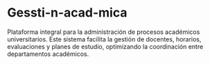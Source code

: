 # Gessti-n-acad-mica
Plataforma integral para la administración de procesos académicos universitarios. Este sistema facilita la gestión de docentes, horarios, evaluaciones y planes de estudio, optimizando la coordinación entre departamentos académicos.
